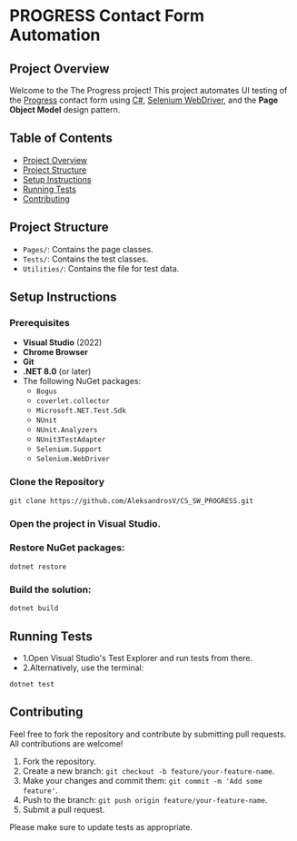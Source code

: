 
# PROGRESS Contact Form Automation

## Project Overview

Welcome to the The Progress project! This project automates UI testing of the [Progress](https://www.progress.com/company/contact) contact form using [C#](https://dotnet.microsoft.com/en-us/languages/csharp), [Selenium WebDriver](https://www.selenium.dev/documentation/webdriver/), and the **Page Object Model** design pattern.

## Table of Contents

- [Project Overview](#project-overview)
- [Project Structure](#project-structure)
- [Setup Instructions](#setup-instructions)
- [Running Tests](#running-tests)
- [Contributing](#contributing)

## Project Structure

- `Pages/`: Contains the page classes.
- `Tests/`: Contains the test classes.
- `Utilities/`: Contains the file for test data.

## Setup Instructions

### Prerequisites

- **Visual Studio** (2022)
- **Chrome Browser**
- **Git**
- **.NET 8.0** (or later)
- The following NuGet packages:
  - `Bogus`
  - `coverlet.collector`
  - `Microsoft.NET.Test.Sdk`
  - `NUnit`
  - `NUnit.Analyzers`
  - `NUnit3TestAdapter`
  - `Selenium.Support`
  - `Selenium.WebDriver`

### Clone the Repository

`git clone https://github.com/AleksandrosV/CS_SW_PROGRESS.git`

### Open the project in Visual Studio.

### Restore NuGet packages:

`dotnet restore`

### Build the solution:

`dotnet build`

## Running Tests

- 1.Open Visual Studio's Test Explorer and run tests from there.
- 2.Alternatively, use the terminal:

`dotnet test`

## Contributing

Feel free to fork the repository and contribute by submitting pull requests. All contributions are welcome!

1. Fork the repository.
2. Create a new branch: `git checkout -b feature/your-feature-name`.
3. Make your changes and commit them: `git commit -m 'Add some feature'`.
4. Push to the branch: `git push origin feature/your-feature-name`.
5. Submit a pull request.

Please make sure to update tests as appropriate.
